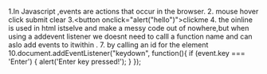 1.In Javascript ,events are actions that occur in the browser.
2. mouse hover
click
submit
clear 
3.<button onclick="alert("hello")">clickme</button>
4. the oinline is used in html istselve and make a messy code out of nowhere,but when using a addevent listener we doesnt need to calll a function name and can aslo add events to itwithin .
7. by calling an id for the element
10.document.addEventListener("keydown", function(){ 
    if (event.key === 'Enter') {
        alert('Enter key pressed!');
      }
    });
  